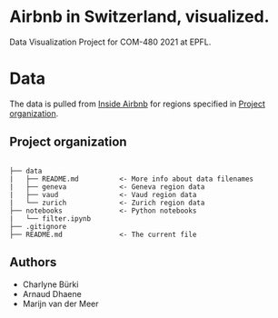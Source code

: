 # Airbnb in Switzerland, visualized.

Data Visualization Project for COM-480 2021 at EPFL.

# Data

The data is pulled from [Inside Airbnb](http://insideairbnb.com/get-the-data.html) for regions specified in [Project organization](#project-organization).

## Project organization

```

├── data
|   ├── README.md          <- More info about data filenames
|   ├── geneva             <- Geneva region data
|   ├── vaud               <- Vaud region data
|   └── zurich             <- Zurich region data
├── notebooks              <- Python notebooks
|   └── filter.ipynb
├── .gitignore
├── README.md              <- The current file
```

## Authors

* Charlyne Bürki
* Arnaud Dhaene
* Marijn van der Meer
